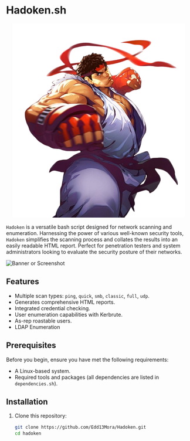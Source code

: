 # Hadoken.sh
<p align="center">
  <img src="https://raw.githubusercontent.com/Edd13Mora/Hadoken/main/a22d71635456ea129dede0d4651bd553-removebg-preview.png">
</p>

`Hadoken` is a versatile bash script designed for network scanning and enumeration. Harnessing the power of various well-known security tools, `Hadoken` simplifies the scanning process and collates the results into an easily readable HTML report. Perfect for penetration testers and system administrators looking to evaluate the security posture of their networks.

![Banner or Screenshot](url-to-image-if-you-have-one)

## Features

- Multiple scan types: `ping`, `quick`, `smb`, `classic`, `full`, `udp`.
- Generates comprehensive HTML reports.
- Integrated credential checking.
- User enumeration capabilities with Kerbrute.
- As-rep roastable users.
- LDAP Enumeration

## Prerequisites

Before you begin, ensure you have met the following requirements:

- A Linux-based system.
- Required tools and packages (all dependencies are listed in `dependencies.sh`).

## Installation

1. Clone this repository:
   ```bash
   git clone https://github.com/Edd13Mora/Hadoken.git
   cd hadoken
